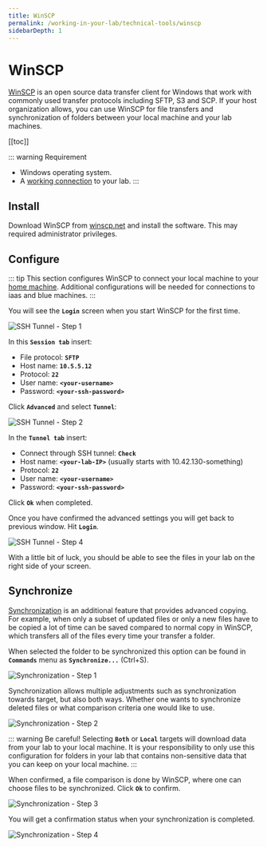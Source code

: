 ```yaml
---
title: WinSCP
permalink: /working-in-your-lab/technical-tools/winscp
sidebarDepth: 1
---
```


# WinSCP

[WinSCP](https://winscp.net/) is an open source data transfer client for Windows that work with commonly used transfer protocols including SFTP, S3 and SCP. If your host organization allows, you can use WinSCP for file transfers and synchronization of folders between your local machine and your lab machines.

[[toc]]

::: warning Requirement
- Windows operating system.
- A [working connection](/getting-started/) to your lab.
:::

## Install

Download WinSCP from [winscp.net](https://winscp.net/eng/download.php) and install the software. This may required administrator privileges.

## Configure

::: tip 
This section configures WinSCP to connect your local machine to your [home machine](/faq/compute/#machine-types). Additional configurations will be needed for connections to iaas and blue machines.
:::

You will see the **`Login`** screen when you start WinSCP for the first time. 

![SSH Tunnel - Step 1](./images/tunnel_1.png "SSH Tunnel - Step 1")

In this **`Session tab`** insert: 

- File protocol: **`SFTP`**
- Host name: **`10.5.5.12`**
- Protocol: **`22`**
- User name: **`<your-username>`**
- Password: **`<your-ssh-password>`**

Click **`Advanced`** and select **`Tunnel`**: 

![SSH Tunnel - Step 2](./images/tunnel_2.png "SSH Tunnel - Step 2")

In the **`Tunnel tab`** insert: 

- Connect through SSH tunnel: **`Check`**
- Host name: **`<your-lab-IP>`** (usually starts with 10.42.130-something)
- Protocol: **`22`**
- User name: **`<your-username>`**
- Password: **`<your-ssh-password>`**

Click **`Ok`** when completed.

Once you have confirmed the advanced settings you will get back to previous window. Hit **`Login`**.

![SSH Tunnel - Step 4](./images/tunnel_3.png "SSH Tunnel - Step 4")

With a little bit of luck, you should be able to see the files in your lab on the right side of your screen.


## Synchronize

[Synchronization](https://winscp.net/eng/docs/task_synchronize) is an additional feature that provides advanced copying. For example, when only a subset of updated files or only a new files have to be copied a lot of time can be saved compared to normal copy in WinSCP, which transfers all of the files every time your transfer a folder.

When selected the folder to be synchronized this option can be found in **`Commands`** menu as **`Synchronize...`** (Ctrl+S).

![Synchronization - Step 1](./images/sync_1.png "Synchronization - Step 1")

Synchronization allows multiple adjustments such as synchronization towards target, but also both ways. Whether one wants to synchronize deleted files or what comparison criteria one would like to use.

![Synchronization - Step 2](./images/sync_2.png "Synchronization - Step 2")

::: warning Be careful!
Selecting **`Both`** or **`Local`** targets will download data from your lab to your local machine. It is your responsibility to only use this configuration for folders in your lab that contains non-sensitive data that you can keep on your local machine.
:::

When confirmed, a file comparison is done by WinSCP, where one can choose files to be synchronized. Click **`Ok`** to confirm.

![Synchronization - Step 3](./images/sync_3.png "Synchronization - Step 3")

You will get a confirmation status when your synchronization is completed.

![Synchronization - Step 4](./images/sync_4.png "Synchronization - Step 4")


